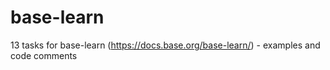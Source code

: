# base-learn
13 tasks for base-learn (https://docs.base.org/base-learn/) - examples and code comments 
